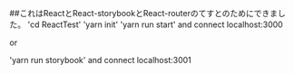##これはReactとReact-storybookとReact-routerのてすとのためにできました。
'cd ReactTest'
'yarn init'
'yarn run start'
and connect localhost:3000

or

'yarn run storybook'
and connect localhost:3001
